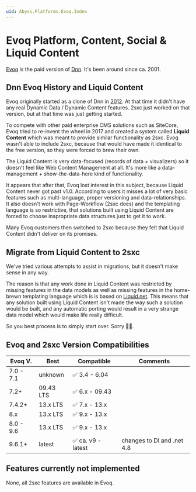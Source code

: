 ```yaml
---
uid: Abyss.Platforms.Evoq.Index
---
```


<!-- <img src="~/assets/features/platform-dnn.svg" width="100%"> -->

# Evoq Platform, Content, Social & Liquid Content

[Evoq](https://www.dnnsoftware.com/) is the paid version of [Dnn](xref:Abyss.Platforms.Dnn.Index).
It's been around since ca. 2001. 

## Dnn Evoq History and Liquid Content

Evoq originally started as a clone of Dnn in [2012](https://www.dnnsoftware.com/DOCS/developers/product-versions.html).
At that time it didn't have any real Dynamic Data / Dynamic Content features.
2sxc just worked on that version, but at that time was just getting started. 

To compete with other paid enterprise CMS solutions such as SiteCore, 
Evoq tried to re-invent the wheel in 2017 and created a system called **Liquid Content** 
which was meant to provide similar functionality as 2sxc.
Evoq wasn't able to include 2sxc, because that would have made it identical to the free version, 
so they were forced to brew their own. 

The Liquid Content is very data-focused (records of data + visualizers) so it doesn't feel like Web Content Management at all. 
It's more like a data-management + show-the-data-here kind of functionality. 

It appears that after that, Evoq lost interest in this subject, because Liquid Content never got past v1.0.
According to users it misses a lot of very basic features such as multi-language, proper versioning and data-relationships. 
It also doesn't work with Page-Workflow (2sxc does) and the templating language is so restrictive, 
that solutions built using Liquid Content are forced to choose inapropriate data structures just to get it to work. 

Many Evoq customers then switched to 2sxc because they felt that Liquid Content didn't deliver on its promises. 

## Migrate from Liquid Content to 2sxc

We've tried various attempts to assist in migrations, but it doesn't make sense in any way. 

The reason is that any work done in Liquid Content was restricted by missing features in the data models 
as well as missing features in the home-brewn templating language which is is based on [Liquid.net](https://github.com/mikebridge/Liquid.NET). 
This means that any solution built using Liquid Content isn't made the way such a solution would be built, 
and any automatic porting would result in a very strange data model which would make life really difficult. 

So you best process is to simply start over. Sorry 🤷🏾. 

## Evoq and 2sxc Version Compatibilities

| Evoq V.   | Best       | Compatible            | Comments |
| ---       | -----      | -------------------   | --- | 
| 7.0 - 7.1 | unknown    | ✅ 3.4 - 6.04         |
| 7.2+      | 09.43 LTS  | ✅ 6.x - 09.43        | 
| 7.4.2+    | 13.x LTS   | ✅ 7.x - 13.x         |
| 8.x       | 13.x LTS   | ✅ 9.x - 13.x         |
| 8.0 - 9.6 | 13.x LTS   | ✅ 9.x - 13.x         |
| 9.6.1+    | latest     | ✅ ca. v9 - latest    | changes to DI and .net 4.8


## Features currently not implemented

None, all 2sxc features are available in Evoq.
